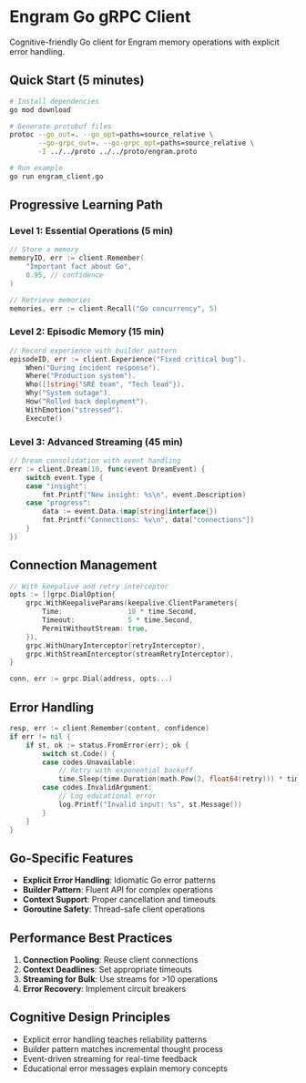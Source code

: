 # Engram Go gRPC Client

Cognitive-friendly Go client for Engram memory operations with explicit error handling.

## Quick Start (5 minutes)

```bash
# Install dependencies
go mod download

# Generate protobuf files
protoc --go_out=. --go_opt=paths=source_relative \
       --go-grpc_out=. --go-grpc_opt=paths=source_relative \
       -I ../../proto ../../proto/engram.proto

# Run example
go run engram_client.go
```

## Progressive Learning Path

### Level 1: Essential Operations (5 min)
```go
// Store a memory
memoryID, err := client.Remember(
    "Important fact about Go",
    0.95, // confidence
)

// Retrieve memories
memories, err := client.Recall("Go concurrency", 5)
```

### Level 2: Episodic Memory (15 min)
```go
// Record experience with builder pattern
episodeID, err := client.Experience("Fixed critical bug").
    When("During incident response").
    Where("Production system").
    Who([]string{"SRE team", "Tech lead"}).
    Why("System outage").
    How("Rolled back deployment").
    WithEmotion("stressed").
    Execute()
```

### Level 3: Advanced Streaming (45 min)
```go
// Dream consolidation with event handling
err := client.Dream(10, func(event DreamEvent) {
    switch event.Type {
    case "insight":
        fmt.Printf("New insight: %s\n", event.Description)
    case "progress":
        data := event.Data.(map[string]interface{})
        fmt.Printf("Connections: %v\n", data["connections"])
    }
})
```

## Connection Management

```go
// With keepalive and retry interceptor
opts := []grpc.DialOption{
    grpc.WithKeepaliveParams(keepalive.ClientParameters{
        Time:                10 * time.Second,
        Timeout:             5 * time.Second,
        PermitWithoutStream: true,
    }),
    grpc.WithUnaryInterceptor(retryInterceptor),
    grpc.WithStreamInterceptor(streamRetryInterceptor),
}

conn, err := grpc.Dial(address, opts...)
```

## Error Handling

```go
resp, err := client.Remember(content, confidence)
if err != nil {
    if st, ok := status.FromError(err); ok {
        switch st.Code() {
        case codes.Unavailable:
            // Retry with exponential backoff
            time.Sleep(time.Duration(math.Pow(2, float64(retry))) * time.Second)
        case codes.InvalidArgument:
            // Log educational error
            log.Printf("Invalid input: %s", st.Message())
        }
    }
}
```

## Go-Specific Features

- **Explicit Error Handling**: Idiomatic Go error patterns
- **Builder Pattern**: Fluent API for complex operations
- **Context Support**: Proper cancellation and timeouts
- **Goroutine Safety**: Thread-safe client operations

## Performance Best Practices

1. **Connection Pooling**: Reuse client connections
2. **Context Deadlines**: Set appropriate timeouts
3. **Streaming for Bulk**: Use streams for >10 operations
4. **Error Recovery**: Implement circuit breakers

## Cognitive Design Principles

- Explicit error handling teaches reliability patterns
- Builder pattern matches incremental thought process
- Event-driven streaming for real-time feedback
- Educational error messages explain memory concepts